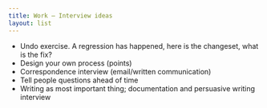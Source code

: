 ```yaml
---
title: Work — Interview ideas
layout: list
---
```


- Undo exercise. A regression has happened, here is the changeset, what is the fix?
- Design your own process (points)
- Correspondence interview (email/written communication)
- Tell people questions ahead of time 
- Writing as most important thing; documentation and persuasive writing interview